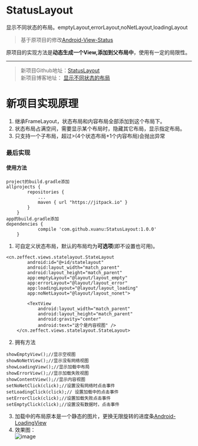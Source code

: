 # StatusLayout
显示不同状态的布局。emptyLayout,errorLayout,noNetLayout,loadingLayout
> 基于原项目的修改[Android-View-Status](https://github.com/xuanu/Android-View-Status)  
  
原项目的实现方法是**动态生成一个View,添加到父布局中**，使用有一定的局限性。  
***  
> 新项目Github地址：[StatusLayout](https://github.com/xuanu/StatusLayout)  
> 新项目博客地址： [显示不同状态的布局](http://zeffect.cn/index.php/archives/13/)  
  
# 新项目实现原理  
1. 继承FrameLayout，状态布局和内容布局全部添加到这个布局下。  
2. 状态布局占满空间，需要显示某个布局时，隐藏其它布局，显示指定布局。  
3. 只支持一个子布局，超过>(4个状态布局+1个内容布局)会抛出异常  
### 最后实现  
#### 使用方法  
```
project的build.gradle添加  
allprojects {
		repositories {
			...
			maven { url "https://jitpack.io" }
		}
	}  
app的build.gradle添加  
dependencies {
	        compile 'com.github.xuanu:StatusLayout:1.0.0'
	}
```
1. 可自定义状态布局，默认的布局均为**可选项**(即不设置也可用)。  
```  
<cn.zeffect.views.statelayout.StateLayout
        android:id="@+id/statelayout"
        android:layout_width="match_parent"
        android:layout_height="match_parent"
        app:emptyLayout="@layout/layout_empty"
        app:errorLayout="@layout/layout_error"
        app:loadingLayout="@layout/layout_loading"
        app:noNetLayout="@layout/layout_nonet">

        <TextView
            android:layout_width="match_parent"
            android:layout_height="match_parent"
            android:gravity="center"
            android:text="这个是内容视图" />
    </cn.zeffect.views.statelayout.StateLayout>     
```  
2. 拥有方法  
```
showEmptyView();//显示空视图  
showNoNetView();//显示没有网络视图  
showLoadingView();//显示加载中布局  
showErrorView();//显示加载失败视图  
showContentView();//显示内容视图  
setNoNetClick(click);//设置没有网络时点击事件   
setLoadingClick(click);// 设置加载中的点击事件  
setErrorClick(click);//设置加载失败点击事件  
setEmptyClick(click);//设置没有数据时，点击事件  
```  
3. 加载中的布局原本是一个静态的图片，更换无限旋转的进度条[Android-LoadingView](https://github.com/xuanu/Android-LoadingView)  
4. 效果图：  
![image](http://ww4.sinaimg.cn/mw690/7a18e5c2gw1f8615kgf9ug206q085q49.gif)
